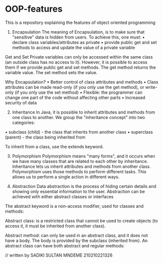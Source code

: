 # OOP-features
This is a repository explaining the features of object oriented programming

1.	Encapsulation
The meaning of Encapsulation, is to make sure that "sensitive" data is hidden from users. To achieve this, one must:
•	declare class variables/attributes as private
•	provide public get and set methods to access and update the value of a private variable

Get and Set
Private variables can only be accessed within the same class (an outside class has no access to it). 
However, it is possible to access them if we provide public get and set methods.
The get method returns the variable value. 
The set method sets the value.

Why Encapsulation?
•	Better control of class attributes and methods
•	Class attributes can be made read-only (if you only use the get method), or write-only (if you only use the set method)
•	Flexible: the programmer can change one part of the code without affecting other parts
•	Increased security of data

2.	Inheritance
In Java, it is possible to inherit attributes and methods from one class to another. We group the "inheritance concept" into two categories:

•	subclass (child) - the class that inherits from another class
•	superclass (parent) - the class being inherited from

To inherit from a class, use the extends keyword.

3.	Polymorphism
Polymorphism means "many forms", and it occurs when we have many classes that are related to each other by inheritance.
Inheritance lets us inherit attributes and methods from another class. Polymorphism uses those methods to perform different tasks. This allows us to perform a single action in different ways.

4.	Abstraction
Data abstraction is the process of hiding certain details and showing only essential information to the user.
Abstraction can be achieved with either abstract classes or interfaces 

The abstract keyword is a non-access modifier, used for classes and methods:

Abstract class: is a restricted class that cannot be used to create objects (to access it, it must be inherited from another class).

Abstract method: can only be used in an abstract class, and it does not have a body. The body is provided by the subclass (inherited from).
An abstract class can have both abstract and regular methods:

// written by SADIKI SULTAN MNDEME	210210221326
